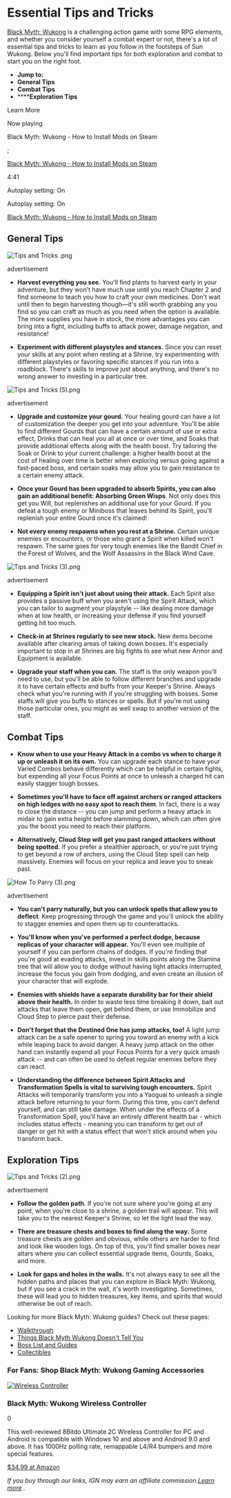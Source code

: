 # Essential Tips and Tricks

[Black Myth: Wukong](/wikis/black-myth-wukong) is a challenging action game with some RPG elements, and whether you consider yourself a combat expert or not, there's a lot of essential tips and tricks to learn as you follow in the footsteps of Sun Wukong. Below you'll find important tips for both exploration and combat to start you on the right foot. 

  * **Jump to:**
  * **General Tips**
  * **Combat Tips**
  * ******Exploration Tips**



Learn More

Now playing

Black Myth: Wukong - How to Install Mods on Steam

;

[Black Myth: Wukong - How to Install Mods on Steam](/videos/black-myth-wukong-how-to-install-mods-on-steam)

4:41

Autoplay setting: On

Autoplay setting: On

[Black Myth: Wukong - How to Install Mods on Steam](/videos/black-myth-wukong-how-to-install-mods-on-steam)

## General Tips

![Tips and Tricks .png](https://oyster.ignimgs.com/mediawiki/apis.ign.com/black-myth-wukong/1/1c/Tips_and_Tricks_.png)

advertisement

  * **Harvest everything you see.** You'll find plants to harvest early in your adventure, but they won't have much use until you reach Chapter 2 and find someone to teach you how to craft your own medicines. Don't wait until then to begin harvesting though—it's still worth grabbing any you find so you can craft as much as you need when the option is available. The more supplies you have in stock, the more advantages you can bring into a fight, including buffs to attack power, damage negation, and resistance!



  * **Experiment with different playstyles and stances.** Since you can reset your skills at any point when resting at a Shrine, try experimenting with different playstyles or favoring specific stances if you run into a roadblock. There's skills to improve just about anything, and there's no wrong answer to investing in a particular tree.



![Tips and Tricks \(5\).png](https://oyster.ignimgs.com/mediawiki/apis.ign.com/black-myth-wukong/5/58/Tips_and_Tricks_%285%29.png)

advertisement

  * **Upgrade and customize your gourd.** Your healing gourd can have a lot of customization the deeper you get into your adventure. You'll be able to find different Gourds that can have a certain amount of use or extra effect, Drinks that can heal you all at once or over time, and Soaks that provide additional effects along with the health boost. Try tailoring the Soak or Drink to your current challenge: a higher health boost at the cost of healing over time is better when exploring versus going against a fast-paced boss, and certain soaks may allow you to gain resistance to a certain enemy attack.



  * **Once your Gourd has been upgraded to absorb Spirits, you can also gain an additional benefit: Absorbing Green Wisps**. Not only does this get you Will, but replenishes an additional use for your Gourd. If you defeat a tough enemy or Miniboss that leaves behind its Spirit, you'll replenish your entire Gourd once it's claimed!



  * **Not every enemy respawns when you rest at a Shrine.** Certain unique enemies or encounters, or those who grant a Spirit when killed won't respawn. The same goes for very tough enemies like the Bandit Chief in the Forest of Wolves, and the Wolf Assassins in the Black Wind Cave.



![Tips and Tricks \(3\).png](https://oyster.ignimgs.com/mediawiki/apis.ign.com/black-myth-wukong/f/f8/Tips_and_Tricks_%283%29.png)

advertisement

  * **Equipping a Spirit isn't just about using their attack.** Each Spirit also provides a passive buff when you aren't using the Spirit Attack, which you can tailor to augment your playstyle -- like dealing more damage when at low health, or increasing your defense if you find yourself getting hit too much.



  * **Check-in at Shrines regularly to see new stock.** New items become available after clearing areas of taking down bosses. It's especially important to stop in at Shrines are big fights to see what new Armor and Equipment is available. 



  * **Upgrade your staff when you can.** The staff is the only weapon you'll need to use, but you'll be able to follow different branches and upgrade it to have certain effects and buffs from your Keeper's Shrine. Always check what you're running with if you're struggling with bosses. Some staffs will give you buffs to stances or spells. But if you're not using those particular ones, you might as well swap to another version of the staff. 



## Combat Tips

  * **Know when to use your Heavy Attack in a combo vs when to charge it up or unleash it on its own.** You can upgrade each stance to have your Varied Combos behave differently which can be helpful in certain fights, but expending all your Focus Points at once to unleash a charged hit can easily stagger tough bosses.



  * **Sometimes you'll have to face off against archers or ranged attackers on high ledges with no easy spot to reach them**. In fact, there is a way to close the distance -- you can jump and perform a heavy attack in midair to gain extra height before slamming down, which can often give you the boost you need to reach their platform. 



  * **Alternatively, Cloud Step will get you past ranged attackers without being spotted.** If you prefer a stealthier approach, or you're just trying to get beyond a row of archers, using the Cloud Step spell can help massively. Enemies will focus on your replica and leave you to sneak past. 



![How To Parry \(3\).png](https://oyster.ignimgs.com/mediawiki/apis.ign.com/black-myth-wukong/a/ac/How_To_Parry_%283%29.png)

advertisement

  * **You can't parry naturally, but you can unlock spells that allow you to deflect**. Keep progressing through the game and you'll unlock the ability to stagger enemies and open them up to counterattacks. 



  * **You'll know when you've performed a perfect dodge, because replicas of your character will appear.** You'll even see multiple of yourself if you can perform chains of dodges. If you're finding that you're good at evading attacks, invest in skills points along the Stamina tree that will allow you to dodge without having light attacks interrupted, increase the focus you gain from dodging, and even create an illusion of your character that will explode. 



  * **Enemies with shields have a separate durability bar for their shield above their health.** In order to waste less time breaking it down, bait out attacks that leave them open, get behind them, or use Immobilize and Cloud Step to pierce past their defense.



  * **Don't forget that the Destined One has jump attacks, too!** A light jump attack can be a safe opener to spring you toward an enemy with a kick while leaping back to avoid danger. A heavy jump attack on the other hand can instantly expend all your Focus Points for a very quick smash attack -- and can often be used to defeat regular enemies before they can react.



  * **Understanding the difference between Spirit Attacks and Transformation Spells is vital to surviving tough encounters.** Spirit Attacks will temporarily transform you into a Yaoguai to unleash a single attack before returning to your form. During this time, you can't defend yourself, and can still take damage. When under the effects of a Transformation Spell, you'll have an entirely different health bar - which includes status effects - meaning you can transform to get out of danger or get hit with a status effect that won't stick around when you transform back.



## Exploration Tips

![Tips and Tricks \(2\).png](https://oyster.ignimgs.com/mediawiki/apis.ign.com/black-myth-wukong/a/a2/Tips_and_Tricks_%282%29.png)

advertisement

  * **Follow the golden path**. If you're not sure where you're going at any point, when you're close to a shrine, a golden trail will appear. This will take you to the nearest Keeper's Shrine, so let the light lead the way.



  * **There are treasure chests and boxes to find along the way.** Some treasure chests are golden and obvious, while others are harder to find and look like wooden logs. On top of this, you'll find smaller boxes near altars where you can collect essential upgrade items, Gourds, Soaks, and more.



  * **Look for gaps and holes in the walls.** It's not always easy to see all the hidden paths and places that you can explore in Black Myth: Wukong, but if you see a crack in the wall, it's worth investigating. Sometimes, these will lead you to hidden treasures, key items, and spirits that would otherwise be out of reach.



Looking for more Black Myth: Wukong guides? Check out these pages: 

  * [Walkthrough](/wikis/black-myth-wukong/Walkthrough "Walkthrough")
  * [Things Black Myth Wukong Doesn't Tell You](/wikis/black-myth-wukong/Things_Black_Myth_Wukong_Doesn%27t_Tell_You "Things Black Myth Wukong Doesn't Tell You")
  * [Boss List and Guides](/wikis/black-myth-wukong/Boss_List_and_Guides "Boss List and Guides")
  * [Collectibles](/wikis/black-myth-wukong/Collectibles "Collectibles")



### For Fans: Shop Black Myth: Wukong Gaming Accessories

[![Wireless Controller](https://assets-prd.ignimgs.com/2024/09/13/8bitdo-wirless-controller-black-myth-wukong-1726259079610.jpg)](https://zdcs.link/QbnZmj?object_uuid=5c66d2db-8b09-4ff1-94f1-c24697703069&t=wiki "Wireless Controller")

### Black Myth: Wukong Wireless Controller

0

This well-reviewed 8Bitdo Ultimate 2C Wireless Controller for PC and Android is compatible with Windows 10 and above and Android 9.0 and above. It has 1000Hz polling rate, remappable L4/R4 bumpers and more special features.

[$34.99 at Amazon](https://zdcs.link/QbnZmj?object_uuid=5c66d2db-8b09-4ff1-94f1-c24697703069&t=wiki)

_If you buy through our links, IGN may earn an affiliate commission._[_Learn more_](https://www.ziffdavis.com/terms-of-use#endorsement) _._